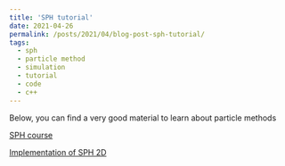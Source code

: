 ```yaml
---
title: 'SPH tutorial'
date: 2021-04-26
permalink: /posts/2021/04/blog-post-sph-tutorial/
tags:
  - sph
  - particle method
  - simulation
  - tutorial
  - code
  - c++
---
```


Below, you can find a very good material to learn about particle methods

<a href="https://interactivecomputergraphics.github.io/SPH-Tutorial" target="_blank">SPH course</a>

<a href="https://lucasschuermann.com/writing/implementing-sph-in-2d" target="_blank">Implementation of SPH 2D</a>